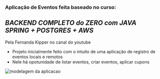 ### Aplicação de Eventos feita baseado no curso:
## *BACKEND COMPLETO do ZERO com JAVA SPRING + POSTGRES + AWS*
Pela Fernanda Kipper no canal do youtube

- Projeto inicialmente feito com o intuito de uma aplicação de registro de eventos locais e remotos
- Nele há opotunidade de listar eventos, criar eventos, aplicar cupons

![modelagem da aplicacao](https://github.com/user-attachments/assets/e063f171-b718-4d7a-818d-dac978ab34b2)
